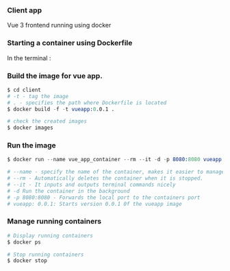 ### Client app

Vue 3 frontend running using docker


### Starting a container using Dockerfile

In the terminal :

### Build the image for vue app.

```s
$ cd client
# -t - tag the image
# . - specifies the path where Dockerfile is located
$ docker build -f -t vueapp:0.0.1 .

# check the created images
$ docker images
```

### Run the image

```s
$ docker run --name vue_app_container --rm --it -d -p 8080:8080 vueapp:0.0.1

# --name - specify the name of the container, makes it easier to manage
# --rm - Automatically deletes the container when it is stopped.
# --it - It inputs and outputs terminal commands nicely
# -d Run the container in the background
# -p 8080:8080 - Forwards the local port to the containers port
# vueapp: 0.0.1: Starts version 0.0.1 0f the vueapp image
```

### Manage running containers

```s
# Display running containers
$ docker ps 

# Stop running containers 
$ docker stop
```


